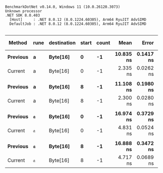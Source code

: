```

BenchmarkDotNet v0.14.0, Windows 11 (10.0.26120.3073)
Unknown processor
.NET SDK 8.0.403
  [Host]     : .NET 8.0.12 (8.0.1224.60305), Arm64 RyuJIT AdvSIMD
  DefaultJob : .NET 8.0.12 (8.0.1224.60305), Arm64 RyuJIT AdvSIMD


```
| Method   | rune | destination | start | count | Mean      | Error     | StdDev    | Ratio | RatioSD | Gen0   | Allocated | Alloc Ratio |
|--------- |----- |------------ |------ |------ |----------:|----------:|----------:|------:|--------:|-------:|----------:|------------:|
| **Previous** | **a**    | **Byte[16]**    | **0**     | **-1**    | **10.835 ns** | **0.1417 ns** | **0.1256 ns** |  **4.64** |    **0.07** | **0.0134** |      **56 B** |          **NA** |
| Current  | a    | Byte[16]    | 0     | -1    |  2.335 ns | 0.0262 ns | 0.0232 ns |  1.00 |    0.01 |      - |         - |          NA |
|          |      |             |       |       |           |           |           |       |         |        |           |             |
| **Previous** | **a**    | **Byte[16]**    | **8**     | **-1**    | **11.108 ns** | **0.1980 ns** | **0.1755 ns** |  **4.83** |    **0.09** | **0.0134** |      **56 B** |          **NA** |
| Current  | a    | Byte[16]    | 8     | -1    |  2.300 ns | 0.0280 ns | 0.0249 ns |  1.00 |    0.01 |      - |         - |          NA |
|          |      |             |       |       |           |           |           |       |         |        |           |             |
| **Previous** | **𝔞**   | **Byte[16]**    | **0**     | **-1**    | **16.974 ns** | **0.3729 ns** | **0.6021 ns** |  **3.51** |    **0.13** | **0.0153** |      **64 B** |          **NA** |
| Current  | 𝔞   | Byte[16]    | 0     | -1    |  4.831 ns | 0.0524 ns | 0.0409 ns |  1.00 |    0.01 |      - |         - |          NA |
|          |      |             |       |       |           |           |           |       |         |        |           |             |
| **Previous** | **𝔞**   | **Byte[16]**    | **8**     | **-1**    | **16.888 ns** | **0.3472 ns** | **0.5090 ns** |  **3.58** |    **0.12** | **0.0153** |      **64 B** |          **NA** |
| Current  | 𝔞   | Byte[16]    | 8     | -1    |  4.717 ns | 0.0689 ns | 0.0645 ns |  1.00 |    0.02 |      - |         - |          NA |
